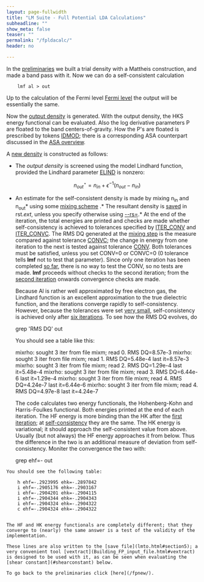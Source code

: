 ```yaml
---
layout: page-fullwidth
title: "LM Suite - Full Potential LDA Calculations"
subheadline: ""
show_meta: false
teaser: ""
permalink: "/fpldacalc/"
header: no

---
```


In the [preliminaries](/fpnew/) we built a trial density with a Mattheis construction, and made a band pass with it. Now we can do a self-consistent calculation

        lmf al > out 

Up to the calculation of the Fermi level [Fermi level](FPsamples/out.al.lmf#efermi) the output will be essentially the same.

Now the [output density](FPsamples/out.al.lmf#outrho) is generated. With the output density, the HKS energy functional can be evaluated. Also the log derivative parameters P are floated to the band centers-of-gravity. How the P's are floated is prescribed by tokens [IDMOD](tokens.html#SPECcat); there is a corresponding ASA counterpart discussed in the [ASA overview](lmto.html#section2).

A [new density](FPsamples/out.al.lmf#mixrho) is constructed as follows:

*    The _output density_ is screened using the model Lindhard function, provided the Lindhard parameter [ELIND](tokens.html#HAMcat) is nonzero:

        $$ n_{out}^{\star} = n_{in}  + \epsilon^{-1} (n_{out}-n_{in}) $$

*    An estimate for the self-consistent density is made by mixing n<sub>in</sub> and n<sub>out</sub>* using some [mixing scheme](tokens.html#mixing) .*   The resultant density is [saved](FPsamples/out.al.lmf#iors) in rst._ext_, unless you specify otherwise using [--rs=](Command-line-options.html#section1lmf).*   At the end of the iteration, the total energies are printed and checks are made whether self-consistency is achieved to tolerances specified by [ITER_CONV](tokens.html#ITERcat) and [ITER_CONVC](tokens.html#ITERcat). The RMS DQ generated at the [mixing step](FPsamples/out.al.lmf#mixrho) is the measure compared against tolerance [CONVC](tokens.html#ITERcat); the change in energy from one iteration to the next is tested against tolerance [CONV](tokens.html#ITERcat). Both tolerances must be satisfied, unless you set CONV=0 or CONVC=0 (0 tolerance tells **lmf** not to test that parameter). Since only one iteration has been completed [so far](FPsamples/out.al.lmf#endofiter1), there is no way to test the CONV, so no tests are made. **lmf** proceeds without checks to the second iteration; from the [second iteration](FPsamples/out.al.lmf#endofiter2) onwards convergence checks are made.   

     Because Al is rather well approximated by free electron gas, the Lindhard function is an excellent approximation to the true dielectric function, and the iterations converge rapidly to self-consistency. However, because the tolerances were set [very small](#mix), self-consistency is achieved only after [six iterations](FPsamples/out.al.lmf#endofiter6). To see how the RMS DQ evolves, do

        grep 'RMS DQ' out 

     You should see a table like this:

        mixrho:  sought 3 iter from file mixm; read 0\.  RMS DQ=8.57e-3
        mixrho:  sought 3 iter from file mixm; read 1\.  RMS DQ=5.48e-4  last it=8.57e-3
        mixrho:  sought 3 iter from file mixm; read 2\.  RMS DQ=1.29e-4  last it=5.48e-4
        mixrho:  sought 3 iter from file mixm; read 3\.  RMS DQ=6.44e-6  last it=1.29e-4
        mixrho:  sought 3 iter from file mixm; read 4\.  RMS DQ=4.24e-7  last it=6.44e-6
        mixrho:  sought 3 iter from file mixm; read 4\.  RMS DQ=4.97e-8  last it=4.24e-7
        

     The code calculates two energy functionals, the Hohenberg-Kohn and Harris-Foulkes functional. Both energies printed at the end of each iteration. The HF energy is more binding than the HK after the [first iteration](FPsamples/out.al.lmf#endofiter1); at [self-consistency](FPsamples/out.al.lmf#endofiter5) they are the same. The HK energy is variational; it should approach the self-consistent value from above. Usually (but not always) the HF energy approaches it from below. Thus the difference in the two is an additional measure of deviation from self-consistency. Moniter the convergence the two with:

        grep ehf=- out 

    You should see the following table:

        h ehf=-.2923995 ehk=-.2897842
        i ehf=-.2905176 ehk=-.2903167
        i ehf=-.2904201 ehk=-.2904115
        i ehf=-.2904344 ehk=-.2904343
        i ehf=-.2904324 ehk=-.2904322
        c ehf=-.2904324 ehk=-.2904322
        

    The HF and HK energy functionals are completely different; that they converge to (nearly) the same answer is a test of the validity of the implementation.

    These lines are also written to the [save file](lmto.html#section5); a very convenient tool [vextract](Building_FP_input_file.html#vextract) is designed to be used with it, as can be seen when evaluating the [shear constant](#shearconstant) below.

    To go back to the preliminaries click [here](/fpnew/).
